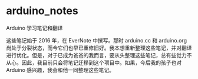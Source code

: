 # arduino_notes
Arduino 学习笔记和翻译

这些笔记始于 2016 年，在 EverNote 中撰写。那时 arduino.cc 和 arduino.org 尚处于分裂状态，而今它们也早已重修旧好。我本想重新整理这些笔记，并对翻译进行优化。但是，对于已成为爸爸的我而言，要从头整理这些笔记，总有些觉力不从心。因此，我目前只会将笔记迁移到这个项目中。如果，今后我的孩子也对 Arduino 感兴趣，我会和他一同整理这些笔记。


